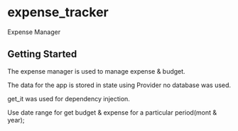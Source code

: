 # expense_tracker

Expense Manager

## Getting Started

The expense manager is used to manage expense  & budget.

The data for the app is stored in state using Provider no database was used.

get_it was used for dependency injection.

Use date range for get budget & expense for a particular period(mont & year);



